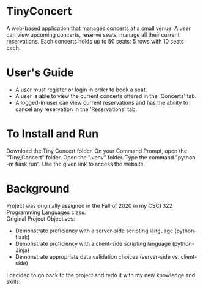 # TinyConcert
A web-based application that manages concerts at a small venue. A user can view upcoming concerts, reserve seats, manage all their current reservations.
Each concerts holds up to 50 seats: 5 rows with 10 seats each. <br />

# User's Guide
- A user must register or login in order to book a seat.
- A user is able to view the current concerts offered in the 'Concerts' tab.
- A logged-in user can view current reservations and has the ability to cancel any reservation in the 'Reservations' tab.

# To Install and Run
Download the Tiny Concert folder.
On your Command Prompt, open the "Tiny_Concert" folder.
Open the ".venv" folder.
Type the command "python -m flask run".
Use the given link to access the website.

# Background
Project was originally assigned in the Fall of 2020 in my CSCI 322 Programming Languages class. <br />
Original Project Objectives:
 - Demonstrate proficiency with a server-side scripting language (python-flask)
 - Demonstrate proficiency with a client-side scripting language (python-Jinja)
 - Demonstrate appropriate data validation choices (server-side vs. client-side)
 
 I decided to go back to the project and redo it with my new knowledge and skills.
